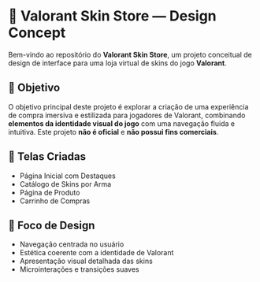 # 🎯 Valorant Skin Store — Design Concept

Bem-vindo ao repositório do **Valorant Skin Store**, um projeto conceitual de design de interface para uma loja virtual de skins do jogo **Valorant**. 
## 📌 Objetivo

O objetivo principal deste projeto é explorar a criação de uma experiência de compra imersiva e estilizada para jogadores de Valorant, combinando **elementos da identidade visual do jogo** com uma navegação fluida e intuitiva. Este projeto **não é oficial** e **não possui fins comerciais**.

## 🎨 Telas Criadas

- Página Inicial com Destaques
- Catálogo de Skins por Arma
- Página de Produto
- Carrinho de Compras

## 🧠 Foco de Design

- Navegação centrada no usuário
- Estética coerente com a identidade de Valorant
- Apresentação visual detalhada das skins
- Microinterações e transições suaves 
